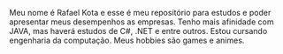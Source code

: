 Meu nome é Rafael Kota e esse é meu repositório para estudos e poder apresentar meus desempenhos as empresas.
Tenho mais afinidade com JAVA, mas haverá estudos de C#, .NET e entre outros.
Estou cursando engenharia da computação.
Meus hobbies são games e animes.
